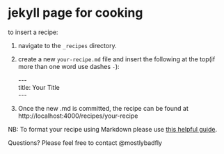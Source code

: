 # jekyll page for cooking

to insert a recipe:
  
  1.  navigate to the `_recipes` directory. 
  2.  create a new `your-recipe.md` file and insert the following at the top(if more than one word use dashes `-`): 
  
       \---   
       title: Your Title  
       \---

  3. Once the new .md is committed, the recipe can be found at http://localhost:4000/recipes/your-recipe 

NB: To format your recipe using Markdown please use [this helpful guide](https://help.github.com/articles/markdown-basics/).

Questions?  Please feel free to contact @mostlybadfly
